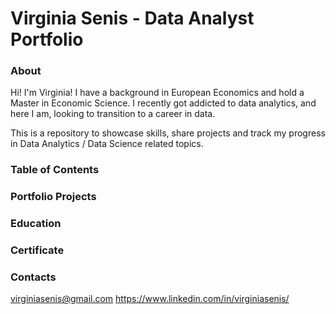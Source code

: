 # Virginia Senis - Data Analyst Portfolio

### About

Hi! I'm Virginia! I have a background in European Economics and hold a Master in Economic Science.
I recently got addicted to data analytics, and here I am, looking to transition to a career in data.

This is a repository to showcase skills, share projects and track my progress in Data Analytics / Data Science related topics.

### Table of Contents

### Portfolio Projects

### Education

### Certificate


### Contacts
virginiasenis@gmail.com
https://www.linkedin.com/in/virginiasenis/
